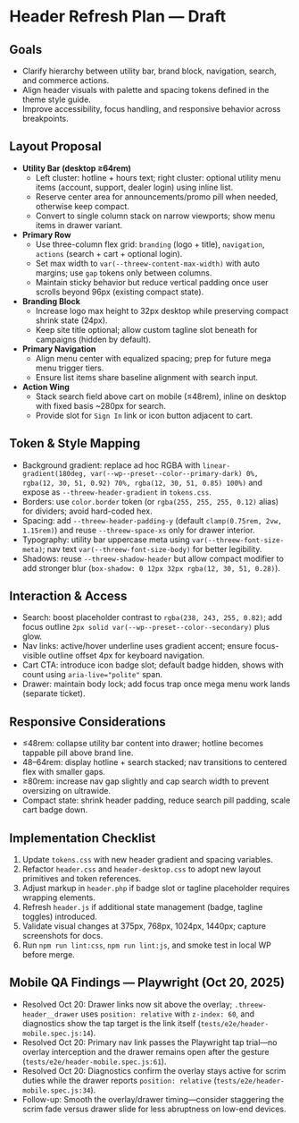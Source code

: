 # Header Refresh Plan — Draft

## Goals
- Clarify hierarchy between utility bar, brand block, navigation, search, and commerce actions.
- Align header visuals with palette and spacing tokens defined in the theme style guide.
- Improve accessibility, focus handling, and responsive behavior across breakpoints.

## Layout Proposal
- **Utility Bar (desktop ≥64rem)**
  - Left cluster: hotline + hours text; right cluster: optional utility menu items (account, support, dealer login) using inline list.
  - Reserve center area for announcements/promo pill when needed, otherwise keep compact.
  - Convert to single column stack on narrow viewports; show menu items in drawer variant.
- **Primary Row**
  - Use three-column flex grid: `branding` (logo + title), `navigation`, `actions` (search + cart + optional login).
  - Set max width to `var(--threew-content-max-width)` with auto margins; use `gap` tokens only between columns.
  - Maintain sticky behavior but reduce vertical padding once user scrolls beyond 96px (existing compact state).
- **Branding Block**
  - Increase logo max height to 32px desktop while preserving compact shrink state (24px).
  - Keep site title optional; allow custom tagline slot beneath for campaigns (hidden by default).
- **Primary Navigation**
  - Align menu center with equalized spacing; prep for future mega menu trigger tiers.
  - Ensure list items share baseline alignment with search input.
- **Action Wing**
  - Stack search field above cart on mobile (≤48rem), inline on desktop with fixed basis ~280px for search.
  - Provide slot for `Sign In` link or icon button adjacent to cart.

## Token & Style Mapping
- Background gradient: replace ad hoc RGBA with `linear-gradient(180deg, var(--wp--preset--color--primary-dark) 0%, rgba(12, 30, 51, 0.92) 70%, rgba(12, 30, 51, 0.85) 100%)` and expose as `--threew-header-gradient` in `tokens.css`.
- Borders: use `color.border` token (or `rgba(255, 255, 255, 0.12)` alias) for dividers; avoid hard-coded hex.
- Spacing: add `--threew-header-padding-y` (default `clamp(0.75rem, 2vw, 1.15rem)`) and reuse `--threew-space-xs` only for drawer interior.
- Typography: utility bar uppercase meta using `var(--threew-font-size-meta)`; nav text `var(--threew-font-size-body)` for better legibility.
- Shadows: reuse `--threew-shadow-header` but allow compact modifier to add stronger blur (`box-shadow: 0 12px 32px rgba(12, 30, 51, 0.28)`).

## Interaction & Access
- Search: boost placeholder contrast to `rgba(238, 243, 255, 0.82)`; add focus outline `2px solid var(--wp--preset--color--secondary)` plus glow.
- Nav links: active/hover underline uses gradient accent; ensure focus-visible outline offset 4px for keyboard navigation.
- Cart CTA: introduce icon badge slot; default badge hidden, shows with count using `aria-live="polite"` span.
- Drawer: maintain body lock; add focus trap once mega menu work lands (separate ticket).

## Responsive Considerations
- ≤48rem: collapse utility bar content into drawer; hotline becomes tappable pill above brand line.
- 48–64rem: display hotline + search stacked; nav transitions to centered flex with smaller gaps.
- ≥80rem: increase nav gap slightly and cap search width to prevent oversizing on ultrawide.
- Compact state: shrink header padding, reduce search pill padding, scale cart badge down.

## Implementation Checklist
1. Update `tokens.css` with new header gradient and spacing variables.
2. Refactor `header.css` and `header-desktop.css` to adopt new layout primitives and token references.
3. Adjust markup in `header.php` if badge slot or tagline placeholder requires wrapping elements.
4. Refresh `header.js` if additional state management (badge, tagline toggles) introduced.
5. Validate visual changes at 375px, 768px, 1024px, 1440px; capture screenshots for docs.
6. Run `npm run lint:css`, `npm run lint:js`, and smoke test in local WP before merge.

## Mobile QA Findings — Playwright (Oct 20, 2025)
- Resolved Oct 20: Drawer links now sit above the overlay; `.threew-header__drawer` uses `position: relative` with `z-index: 60`, and diagnostics show the tap target is the link itself (`tests/e2e/header-mobile.spec.js:14`).
- Resolved Oct 20: Primary nav link passes the Playwright tap trial—no overlay interception and the drawer remains open after the gesture (`tests/e2e/header-mobile.spec.js:61`).
- Resolved Oct 20: Diagnostics confirm the overlay stays active for scrim duties while the drawer reports `position: relative` (`tests/e2e/header-mobile.spec.js:34`).
- Follow-up: Smooth the overlay/drawer timing—consider staggering the scrim fade versus drawer slide for less abruptness on low-end devices.
